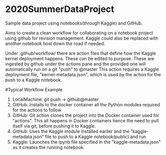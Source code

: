 # 2020SummerDataProject
Sample data project using notebooks(through Kaggle) and GitHub.

Aims to create a clean workflow for collaborating on a notebook project using github for revision management. Kaggle could also be replaced with another notebook host down the road if needed.


Under .github/workflow/ there are action files that define how the Kaggle kernel deployment happens. These can be edited to purpose. 
These are ingested by github under the actions pane and the provided one will automatically run on a git "push" to @master
This action requires a Kaggle deployment file, "kernel-metadata.json", which is used by the action for the push to a Kaggle notebook.

#Typical Workflow Example
1) LocalMachine: git push -> github@master
2) GitHub: Installs to the docker container all the Python modules required for the actions to follow
3) GitHub: Git action clones the project into the Docker container used for "actions".
           This all happens in Docker containers hence the need to pull itself via git, before pushing it to Kaggle.
4) GitHub: Uses the Kaggle module installed earlier and the "kaggle-metadata.json" file to push to a Kaggle notebook(public) and run
5) Kaggle: Launches the ipynb file specified in the "kaggle-metadata.json" as it creates the running notebook.